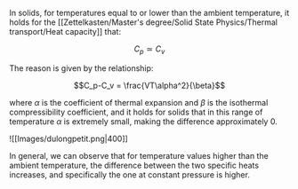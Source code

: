 In solids, for temperatures equal to or lower than the ambient temperature, it holds for the [[Zettelkasten/Master's degree/Solid State Physics/Thermal transport/Heat capacity]] that:

$$C_p \simeq C_v$$

The reason is given by the relationship:

$$C_p-C_v = \frac{VT\alpha^2}{\beta}$$

where $\alpha$ is the coefficient of thermal expansion and $\beta$ is the isothermal compressibility coefficient, and it holds for solids that in this range of temperature $\alpha$ is extremely small, making the difference approximately 0.

![[Images/dulongpetit.png|400]]

In general, we can observe that for temperature values higher than the ambient temperature, the difference between the two specific heats increases, and specifically the one at constant pressure is higher.
